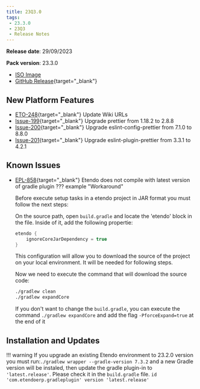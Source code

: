```yaml
---
title: 23Q3.0
tags:
 - 23.3.0
 - 23Q3
 - Release Notes
---
```

**Release date**: 29/09/2023

**Pack version**: 23.3.0
- [ISO Image](https://etendo-appliances.s3.eu-west-1.amazonaws.com/etendo/iso/etendo-23Q3.0.iso)
- [GitHub Release](https://github.com/etendosoftware/etendo_core/releases/tag/23.3.0){target="\_blank"}

## New Platform Features

- [ETO-248](https://github.com/etendosoftware/etendo_core/pull/226){target="\_blank"} Update Wiki URLs
- [Issue-199](https://github.com/etendosoftware/etendo_core/pull/199){target="\_blank"} Upgrade prettier from 1.18.2 to 2.8.8
- [Issue-200](https://github.com/etendosoftware/etendo_core/pull/200){target="\_blank"} Upgrade eslint-config-prettier from 7.1.0 to 8.8.0
- [Issue-201](https://github.com/etendosoftware/etendo_core/pull/201){target="\_blank"} Upgrade eslint-plugin-prettier from 3.3.1 to 4.2.1


## Known Issues 

- [EPL-858](https://github.com/etendosoftware/etendo_core/issues/221){target="\_blank"} Etendo does not compile with latest version of gradle plugin 
??? example "Workaround"


    Before execute setup tasks in a etendo project in JAR format you must follow the next steps:

    On the source path, open `build.gradle` and locate the 'etendo' block in the file. Inside of it, add the following propertie:

    ``` groovy title="build.gradlew" 
    etendo {
        ignoreCoreJarDependency = true
    }
    ```

    This configuration will allow you to download the source of the project on your local environment. It will be needed for following steps. 

    Now we need to execute the command that will download the source code:

    ```bash title='terminal'
    ./gradlew clean
    ./gradlew expandCore 
    ```
    If you don't want to change the `build.gradle`, you can execute the command `./gradlew expandCore` and add the flag `-PforceExpand=true` at the end of it

## Installation and Updates
!!! warning
        If you upgrade an existing Etendo environment to 23.2.0 version you must run:`./gradlew wrapper --gradle-version 7.3.2` and a new Gradle version will be instaled, then update the gradle plugin-in to `'latest.release'`. Please check it in the `build.gradle` file. `id 'com.etendoerp.gradleplugin' version 'latest.release'`